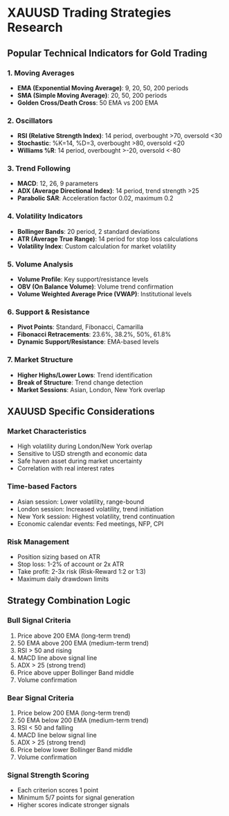 # XAUUSD Trading Strategies Research

## Popular Technical Indicators for Gold Trading

### 1. Moving Averages
- **EMA (Exponential Moving Average)**: 9, 20, 50, 200 periods
- **SMA (Simple Moving Average)**: 20, 50, 200 periods
- **Golden Cross/Death Cross**: 50 EMA vs 200 EMA

### 2. Oscillators
- **RSI (Relative Strength Index)**: 14 period, overbought >70, oversold <30
- **Stochastic**: %K=14, %D=3, overbought >80, oversold <20
- **Williams %R**: 14 period, overbought >-20, oversold <-80

### 3. Trend Following
- **MACD**: 12, 26, 9 parameters
- **ADX (Average Directional Index)**: 14 period, trend strength >25
- **Parabolic SAR**: Acceleration factor 0.02, maximum 0.2

### 4. Volatility Indicators
- **Bollinger Bands**: 20 period, 2 standard deviations
- **ATR (Average True Range)**: 14 period for stop loss calculations
- **Volatility Index**: Custom calculation for market volatility

### 5. Volume Analysis
- **Volume Profile**: Key support/resistance levels
- **OBV (On Balance Volume)**: Volume trend confirmation
- **Volume Weighted Average Price (VWAP)**: Institutional levels

### 6. Support & Resistance
- **Pivot Points**: Standard, Fibonacci, Camarilla
- **Fibonacci Retracements**: 23.6%, 38.2%, 50%, 61.8%
- **Dynamic Support/Resistance**: EMA-based levels

### 7. Market Structure
- **Higher Highs/Lower Lows**: Trend identification
- **Break of Structure**: Trend change detection
- **Market Sessions**: Asian, London, New York overlap

## XAUUSD Specific Considerations

### Market Characteristics
- High volatility during London/New York overlap
- Sensitive to USD strength and economic data
- Safe haven asset during market uncertainty
- Correlation with real interest rates

### Time-based Factors
- Asian session: Lower volatility, range-bound
- London session: Increased volatility, trend initiation
- New York session: Highest volatility, trend continuation
- Economic calendar events: Fed meetings, NFP, CPI

### Risk Management
- Position sizing based on ATR
- Stop loss: 1-2% of account or 2x ATR
- Take profit: 2-3x risk (Risk-Reward 1:2 or 1:3)
- Maximum daily drawdown limits

## Strategy Combination Logic

### Bull Signal Criteria
1. Price above 200 EMA (long-term trend)
2. 50 EMA above 200 EMA (medium-term trend)
3. RSI > 50 and rising
4. MACD line above signal line
5. ADX > 25 (strong trend)
6. Price above upper Bollinger Band middle
7. Volume confirmation

### Bear Signal Criteria
1. Price below 200 EMA (long-term trend)
2. 50 EMA below 200 EMA (medium-term trend)
3. RSI < 50 and falling
4. MACD line below signal line
5. ADX > 25 (strong trend)
6. Price below lower Bollinger Band middle
7. Volume confirmation

### Signal Strength Scoring
- Each criterion scores 1 point
- Minimum 5/7 points for signal generation
- Higher scores indicate stronger signals